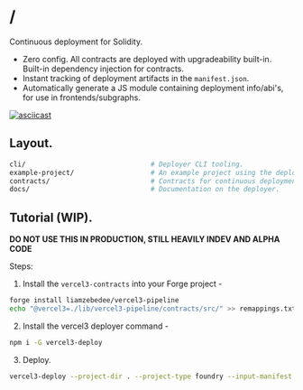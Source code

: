 # /

Continuous deployment for Solidity.

 * Zero config. All contracts are deployed with upgradeability built-in. Built-in dependency injection for contracts.
 * Instant tracking of deployment artifacts in the `manifest.json`.
 * Automatically generate a JS module containing deployment info/abi's, for use in frontends/subgraphs.

[![asciicast](https://asciinema.org/a/555957.svg)](https://asciinema.org/a/555957)

## Layout.

```sh
cli/                               # Deployer CLI tooling.
example-project/                   # An example project using the deployer.
contracts/                         # Contracts for continuous deployment.
docs/                              # Documentation on the deployer.
```

## Tutorial (WIP).

**DO NOT USE THIS IN PRODUCTION, STILL HEAVILY INDEV AND ALPHA CODE**

Steps:

 1. Install the `vercel3-contracts` into your Forge project - 
 
 ```sh
 forge install liamzebedee/vercel3-pipeline
 echo "@vercel3=./lib/vercel3-pipeline/contracts/src/" >> remappings.txt
 ```

 2. Install the vercel3 deployer command -
 
 ```sh
 npm i -G vercel3-deploy
 ```

 3. Deploy. 
 
 ```sh
 vercel3-deploy --project-dir . --project-type foundry --input-manifest ./.vercel3/deployments/localhost/manifest.json
 ```

